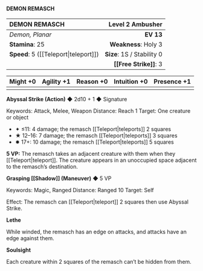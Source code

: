 #### DEMON REMASCH

| DEMON REMASCH           |       **Level 2 Ambusher** |
| :---------------------- | -------------------------: |
| *Demon, Planar*         |                  **EV 13** |
| **Stamina**: 25         |       **Weakness**: Holy 3 |
| **Speed**: 5 ([[Teleport\|teleport]]) | **Size**: 1S / Stability 0 |
|                         |         **[[Free Strike]]**: 3 |

| **Might** +0 | **Agility** +1 | **Reason** +0 | **Intuition** +0 | **Presence** +1 |
| ------------ | -------------- | ------------- | ---------------- | --------------- |
|              |                |               |                  |                 |

**Abyssal Strike (Action)** ◆ 2d10 + 1 ◆ Signature

Keywords: Attack, Melee, Weapon
Distance: Reach 1
Target: One creature or object

- ✦ ≤11: 4 damage; the remasch [[Teleport\|teleports]] 2 squares
- ★ 12–16: 7 damage; the remasch [[Teleport\|teleports]] 3 squares
- ✸ 17+: 10 damage; the remasch [[Teleport\|teleports]] 5 squares

**5 VP:** The remasch takes an adjacent creature with them when they [[Teleport\|teleport]]. The creature appears in an unoccupied space adjacent to the remasch’s destination.

**Grasping [[Shadow]] (Maneuver)** ◆ 5 VP

Keywords: Magic, Ranged
Distance: Ranged 10
Target: Self

Effect: The remasch can [[Teleport\|teleport]] 2 squares then use Abyssal Strike.

**Lethe**

While winded, the remasch has an edge on attacks, and attacks have an edge against them.

**Soulsight**

Each creature within 2 squares of the remasch can’t be hidden from them.
